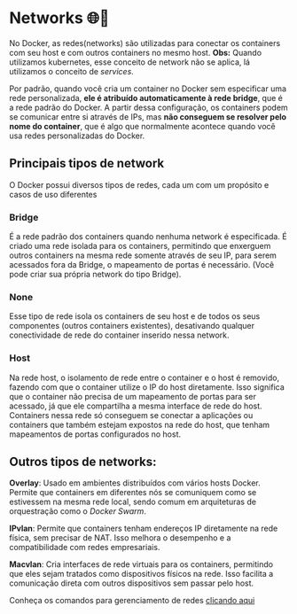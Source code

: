 # Networks 🌐🔗
No Docker, as redes(networks) são utilizadas para conectar os containers com seu host e com outros containers no mesmo host.
**Obs:** Quando utilizamos kubernetes, esse conceito de network não se aplica, lá utilizamos o conceito de _services_.

Por padrão, quando você cria um container no Docker sem especificar uma rede personalizada, **ele é atribuído automaticamente à rede bridge**, que é a rede padrão do Docker. A partir dessa configuração, os containers podem se comunicar entre si através de IPs, mas **não conseguem se resolver pelo nome do container**, que é algo que normalmente acontece quando você usa redes personalizadas do Docker.

## Principais tipos de network
O Docker possui diversos tipos de redes, cada um com um propósito e casos de uso diferentes

### Bridge
É a rede padrão dos containers quando nenhuma network é especificada. É criado uma rede isolada para os containers, permitindo que enxerguem outros containers na mesma rede somente através de seu IP, para serem acessados fora da Bridge, o mapeamento de portas é necessário. (Você pode criar sua própria network do tipo Bridge).

### None
Esse tipo de rede isola os containers de seu host e de todos os seus componentes (outros containers existentes), desativando qualquer conectividade de rede do container inserido nessa network.

### Host
Na rede host, o isolamento de rede entre o container e o host é removido, fazendo com que o container utilize o IP do host diretamente. Isso significa que o container não precisa de um mapeamento de portas para ser acessado, já que ele compartilha a mesma interface de rede do host. Containers nessa rede só conseguem se conectar a aplicações ou containers que também estejam expostos na rede do host, que tenham mapeamentos de portas configurados no host.

## Outros tipos de networks:
**Overlay**: Usado em ambientes distribuídos com vários hosts Docker. Permite que containers em diferentes nós se comuniquem como se estivessem na mesma rede local, sendo comum em arquiteturas de orquestração como o _Docker Swarm_.

**IPvlan**: Permite que containers tenham endereços IP diretamente na rede física, sem precisar de NAT. Isso melhora o desempenho e a compatibilidade com redes empresariais.

**Macvlan**: Cria interfaces de rede virtuais para os containers, permitindo que eles sejam tratados como dispositivos físicos na rede. Isso facilita a comunicação direta com outros dispositivos sem passar pelo host.

Conheça os comandos para gerenciamento de redes [clicando aqui](./commands.md)